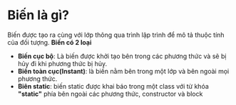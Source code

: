 # Biến là gì?
Biến được tạo ra cùng với lớp thông qua trình lập trình để mô tả thuộc tính của đối tượng.
**Biến có 2 loại**
* **Biến cục bộ**: Là biến được khởi tạo bên trong các phương thức và sẽ bị hủy đi khi phương thức bị hủy.
* **Biến toàn cục(Instant)**: là biến nằm bên trong một lớp và bên ngoài mọi phương thức.
* **Biên static**: biến static được khai báo trong một class với từ khóa **\"static\"** phía bên ngoài các phương thức, constructor và block
